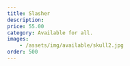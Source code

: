 ```yaml
---
title: Slasher
description: 
price: 55.00
category: Available for all.
images: 
    - /assets/img/available/skull2.jpg
order: 500
---
```

